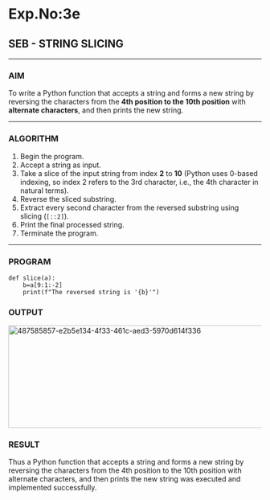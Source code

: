  # Exp.No:3e
## SEB - STRING SLICING

---

### AIM  
To write a Python function that accepts a string and forms a new string by reversing the characters from the **4th position to the 10th position** with **alternate characters**, and then prints the new string.

---

### ALGORITHM

1. Begin the program.  
2. Accept a string as input.  
3. Take a slice of the input string from index **2** to **10** (Python uses 0-based indexing, so index 2 refers to the 3rd character, i.e., the 4th character in natural terms).  
4. Reverse the sliced substring.  
5. Extract every second character from the reversed substring using slicing (`[::2]`).  
6. Print the final processed string.  
7. Terminate the program.

---

### PROGRAM

```
def slice(a):
    b=a[9:1:-2]
    print(f"The reversed string is '{b}'")
```

### OUTPUT
<img width="817" height="204" alt="487585857-e2b5e134-4f33-461c-aed3-5970d614f336" src="https://github.com/user-attachments/assets/9b57da9e-3ff2-4547-97cc-31d0bd64d67e" />

### RESULT
Thus a Python function that accepts a string and forms a new string by reversing the characters from the 4th position to the 10th position with alternate characters, and then prints the new string was executed and implemented successfully.
